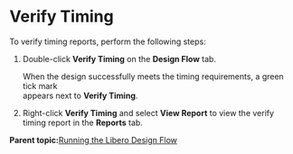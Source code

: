 # Verify Timing

To verify timing reports, perform the following steps:

1.  Double-click **Verify Timing** on the **Design Flow** tab.

    When the design successfully meets the timing requirements, a green tick mark<br /> appears next to **Verify Timing**.

2.  Right-click **Verify Timing** and select **View Report** to view the verify timing report in the **Reports** tab.

**Parent topic:**[Running the Libero Design Flow](GUID-89101F57-6885-421D-9881-42CA23E71A1B.md)

